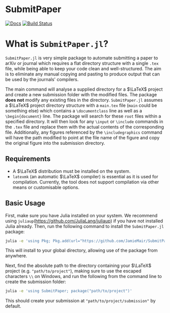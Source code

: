 # SubmitPaper

[![Docs](https://img.shields.io/badge/docs-dev-blue.svg)](https://JamieMair.github.io/SubmitPaper.jl/dev/)
[![Build Status](https://github.com/JamieMair/SubmitPaper.jl/actions/workflows/CI.yml/badge.svg?branch=master)](https://github.com/JamieMair/SubmitPaper.jl/actions/workflows/CI.yml?query=branch%3Amaster)

# What is `SubmitPaper.jl`?

`SubmitPaper.jl` is very simple package to automate submitting a paper to arXiv or journal which requires a flat directory structure with a single `.tex` file, while being able to keep your code clean and well-structured. The aim is to eliminate any manual copying and pasting to produce output that can be used by the journals' compilers.

The main command will analyse a supplied directory for a $\LaTeX$ project and create a new submission folder with the modified files. The package **does not** modify any existing files in the directory. `SubmitPaper.jl` assumes a $\LaTeX$ project directory structure with a `main.tex` file (`main` could be something else) which contains a `\documentclass` line as well as a `\begin{document}` line. The package will search for these `root` files within a specified directory. It will then look for any `\input` or `\include` commands in the `.tex` file and replace them with the actual contents of the corresponding file. Additionally, any figures referenced by the `\includegraphics` command will have the path modified to point at the file name of the figure and copy the original figure into the submission directory.

## Requirements

- A $\LaTeX$ distribution must be installed on the system.
- `latexmk` (an automatic $\LaTeX$ compiler) is essential as it is used for compilation. Currently, the tool does not support compilation via other means or customisable options.

## Basic Usage

First, make sure you have Julia installed on your system. We recommend using `juliaup`(https://github.com/JuliaLang/juliaup) if you have not installed Julia already. Then, run the following command to install the `SubmitPaper.jl` package:
```bash
julia -e 'using Pkg; Pkg.add(url="https://github.com/JamieMair/SubmitPaper.jl");'
```
This will install to your global directory, allowing use of the package from anywhere.

Next, find the absolute path to the directory containing your $\LaTeX$ project (e.g. `"path/to/project"`), making sure to use the escaped characters `\\` on Windows, and run the following from the command line to create the submission folder:
```bash
julia -e 'using SubmitPaper; package("path/to/project")'
```
This should create your submission at `"path/to/project/submission"` by default. 